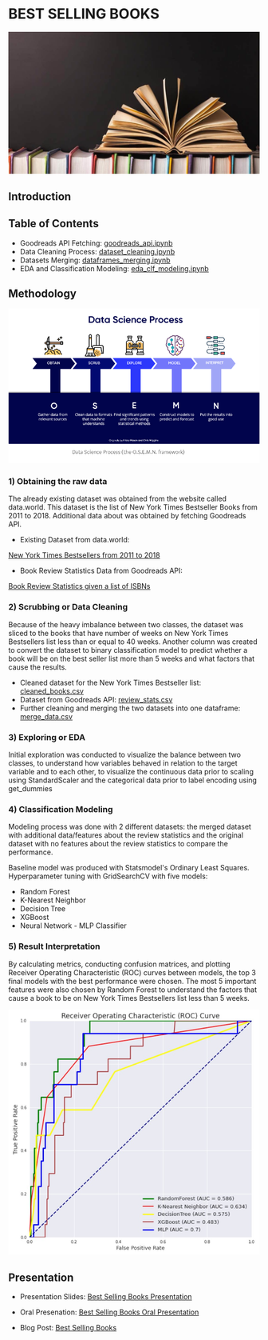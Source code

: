 # BEST SELLING BOOKS

![](images/books.jpg)

## Introduction



## Table of Contents

  * Goodreads API Fetching: <a href="https://github.com/linhmai19/capstone_project/blob/master/goodreads_api.ipynb">goodreads_api.ipynb</a>
  * Data Cleaning Process: <a href="https://github.com/linhmai19/capstone_project/blob/master/dataset_cleaning.ipynb">dataset_cleaning.ipynb</a>
  * Datasets Merging: <a href="https://github.com/linhmai19/capstone_project/blob/master/dataframes_merging.ipynb">dataframes_merging.ipynb</a>
  * EDA and Classification Modeling: <a href="https://github.com/linhmai19/capstone_project/blob/master/eda_clf_modeling.ipynb">eda_clf_modeling.ipynb</a>

## Methodology

![](images/osemn.png)

### 1) Obtaining the raw data

The already existing dataset was obtained from the website called data.world. This dataset is the list of New York Times Bestseller Books from 2011 to 2018. Additional data about was obtained by fetching Goodreads API. 

  * Existing Dataset from data.world: 
  
  <a href="https://data.world/typhon/new-york-times-bestsellers-from-2011-to-2018">New York Times Bestsellers from 2011 to 2018</a>

  * Book Review Statistics Data from Goodreads API:

  <a href="https://www.goodreads.com/api/index#book.review_counts">Book Review Statistics given a list of ISBNs</a>

### 2) Scrubbing or Data Cleaning 

Because of the heavy imbalance between two classes, the dataset was sliced to the books that have number of weeks on New York Times Bestsellers list less than or equal to 40 weeks. Another column was created to convert the dataset to binary classification model to predict whether a book will be on the best seller list more than 5 weeks and what factors that cause the results.

  * Cleaned dataset for the New York Times Bestseller list: <a href="https://github.com/linhmai19/capstone_project/blob/master/cleaned_books.csv">cleaned_books.csv</a>
  * Dataset from Goodreads API: <a href="https://github.com/linhmai19/capstone_project/blob/master/review_stats.csv">review_stats.csv</a>
  * Further cleaning and merging the two datasets into one dataframe: <a href="https://github.com/linhmai19/capstone_project/blob/master/merge_data.csv">merge_data.csv</a>

### 3) Exploring or EDA

Initial exploration was conducted to visualize the balance between two classes, to understand how variables behaved in relation to the target variable and to each other, to visualize the continuous data prior to scaling using StandardScaler and the categorical data prior to label encoding using get_dummies

### 4) Classification Modeling 

Modeling process was done with 2 different datasets: the merged dataset with additional data/features about the review statistics and the original dataset with no features about the review statistics to compare the performance.

Baseline model was produced with Statsmodel's Ordinary Least Squares. Hyperparameter tuning with GridSearchCV with five models:
  * Random Forest
  * K-Nearest Neighbor
  * Decision Tree
  * XGBoost
  * Neural Network - MLP Classifier

### 5) Result Interpretation 

By calculating metrics, conducting confusion matrices, and plotting Receiver Operating Characteristic (ROC) curves between models, the top 3 final models with the best performance were chosen. The most 5 important features were also chosen by Random Forest to understand the factors that cause a book to be on New York Times Bestsellers list less than 5 weeks. 

![](images/roc_merged.jpg)

## Presentation
- Presentation Slides: <a href="">Best Selling Books Presentation</a>

- Oral Presenation: <a href="">Best Selling Books Oral Presentation</a>

- Blog Post: <a href="">Best Selling Books</a>